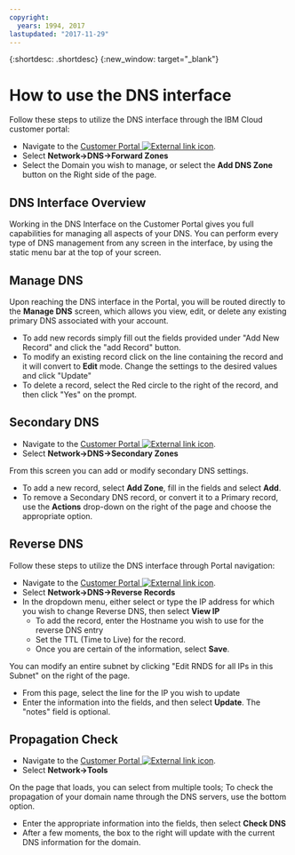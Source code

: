 ```yaml
---
copyright:
  years: 1994, 2017
lastupdated: "2017-11-29"
---
```


{:shortdesc: .shortdesc}
{:new_window: target="_blank"}

# How to use the DNS interface

Follow these steps to utilize the DNS interface through the IBM Cloud customer portal:

* Navigate to the [Customer Portal ![External link icon](../../icons/launch-glyph.svg "External link icon")](https://control.softlayer.com/).
* Select **Network->DNS->Forward Zones**
* Select the Domain you wish to manage, or select the **Add DNS Zone** button on the Right side of the page.

## DNS Interface Overview
Working in the DNS Interface on the Customer Portal gives you full capabilities for managing all aspects of your DNS. You can perform every type of DNS management from any screen in the interface, by using the static menu bar at the top of your screen.

## Manage DNS
Upon reaching the DNS interface in the Portal, you will be routed directly to the **Manage DNS** screen, which allows you view, edit, or delete any existing primary DNS associated with your account.

* To add new records simply fill out the fields provided under "Add New Record" and click the "add Record" button.
* To modify an existing record click on the line containing the record and it will convert to **Edit** mode. Change the settings to the desired values and click "Update"
* To delete a record, select the Red circle to the right of the record, and then click "Yes" on the prompt.

## Secondary DNS

* Navigate to the [Customer Portal ![External link icon](../../icons/launch-glyph.svg "External link icon")](https://control.softlayer.com/).
* Select **Network->DNS->Secondary Zones**

From this screen you can add or modify secondary DNS settings.

* To add a new record, select **Add Zone**, fill in the fields and select **Add**.
* To remove a Secondary DNS record, or convert it to a Primary record, use the **Actions** drop-down on the right of the page and choose the appropriate option.

## Reverse DNS

Follow these steps to utilize the DNS interface through Portal navigation:

* Navigate to the [Customer Portal ![External link icon](../../icons/launch-glyph.svg "External link icon")](https://control.softlayer.com/).
* Select **Network->DNS->Reverse Records**
* In the dropdown menu, either select or type the IP address for which you wish to change Reverse DNS, then select **View IP**
  * To add the record, enter the Hostname you wish to use for the reverse DNS entry
  * Set the TTL (Time to Live) for the record.
  * Once you are certain of the information, select **Save**.

You can modify an entire subnet by clicking "Edit RNDS for all IPs in this Subnet" on the right of the page.

* From this page, select the line for the IP you wish to update
* Enter the information into the fields, and then select **Update**. The "notes" field is optional.

## Propagation Check

* Navigate to the [Customer Portal ![External link icon](../../icons/launch-glyph.svg "External link icon")](https://control.softlayer.com/).
* Select **Network->Tools**

On the page that loads, you can select from multiple tools; To check the propagation of your domain name through the DNS servers, use the bottom option.

* Enter the appropriate information into the fields, then select **Check DNS**
* After a few moments, the box to the right will update with the current DNS information for the domain.
